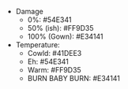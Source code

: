 - Damage
  - 0%: #54E341
  - 50% (ish): #FF9D35
  - 100% (Gown): #E34141
- Temperature:
  - Cowld: #41DEE3
  - Eh: #54E341
  - Warm: #FF9D35
  - BURN BABY BURN: #E34141
